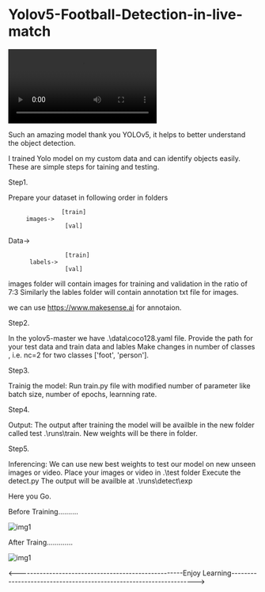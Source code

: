 # Yolov5-Football-Detection-in-live-match




![alt-text](https://github.com/mdhamid160/Yolov5-Football-Detection-on-the-ground/blob/main/football.mp4)




Such an amazing model thank you YOLOv5, it helps to better understand the object detection. 

I trained Yolo model on my custom data and can identify objects easily.
These are simple steps for taining and testing.

Step1. 

Prepare your dataset in following order in folders


                   [train]
         images->
                    [val]


Data->

                    [train]   
          labels->
                    [val]
                  
images folder will contain images for training and validation in the ratio of 7:3
Similarly the lables folder will contain  annotation txt file for images.

we can use https://www.makesense.ai for annotaion.

Step2.

In the yolov5-master we have .\data\coco128.yaml file.
Provide the path for your test data and train data and lables
Make changes in number of classes , i.e. nc=2 for two classes ['foot', 'person'].


Step3.

Trainig the model:
Run train.py file with modified number of parameter like batch size, number of epochs, learnning rate.


Step4.

Output:
The output after training the model will be availble in the new folder called test .\runs\train. New weights will be there in folder.


Step5.

Inferencing:
We can use new best weights to test our model on new unseen images or video.
Place your images or video in .\test folder 
Execute the detect.py 
The output will be availble at .\runs\detect\exp


Here you Go.





Before Training..........

![img1](https://user-images.githubusercontent.com/33762043/174591500-bd7cb07f-b569-4097-9887-ba64e0b2a0f4.jpg)



After Traing.............

![img1](https://user-images.githubusercontent.com/33762043/174591922-478673aa-8c69-45b1-8987-b816361081b3.jpg)








<----------------------------------------------------Enjoy Learning------------------------------------------------------------------->
